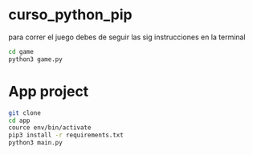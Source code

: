 # curso_python_pip

para correr el juego debes de seguir las sig instrucciones en la terminal

```sh
cd game
python3 game.py
```


# App project

```sh
git clone
cd app
cource env/bin/activate
pip3 install -r requirements.txt
python3 main.py
```